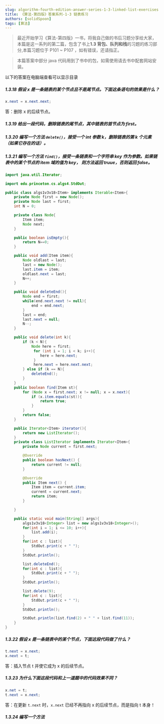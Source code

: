 ```yaml
---
slug: algorithm-fourth-edition-answer-series-1-3-linked-list-exercises
title: 《算法-第四版》答案系列-1-3 链表练习
authors: [solidSpoon]
tags: [算法]
---
```


> 最近开始学习《算法-第四版》一书，将我自己做的书后习题分享给大家，本篇是这一系列的第二篇，包含了书上**1.3 背包、队列和栈**的习题的练习部分,本篇习题位于 P101 ~ P107 ，如有错误，还请指正。


>本篇答案中部分 java 代码用到了书中的包，如需使用请去书中配套网站安装。

<!-- more -->

以下的答案在电脑端查看可以显示目录

##### 1.3.18 假设 x 是一条链表的某个节点且不是尾节点。下面这条语句的效果是什么？

````java
x.next = x.next.next;
````
答：删除 x 的后续节点。

##### 1.3.19 给出一段代码，删除链表的尾节点，其中链表的首节点为 first。

##### 1.3.20 编写一个方法 `delete()`，接受一个 int 参数 k，删除链表的第 k 个元素（如果它存在的话）。

##### 1.3.21 编写一个方法 `find()`，接受一条链表和一个字符串 key 作为参数。如果链表中的某个节点的 item 域的值为 key， 则方法返回 truue，否则返回 false。

````java
import java.util.Iterator;

import edu.princeton.cs.algs4.StdOut;

public class algs1v3v18<Item> implements Iterable<Item>{
    private Node first = new Node();
    private Node last = first;
    int N = 0;

    private class Node{
        Item item;
        Node next;        
    }

    public boolean isEmpty(){
        return N==0;
    }

    public void add(Item item){
        Node oldlast = last;
        last = new Node();
        last.item = item;
        oldlast.next = last;
        N++;
    }

    public void deleteEnd(){
        Node end = first;
        while(end.next.next != null){
            end = end.next;
        }
        last = end;
        last.next = null;
        N--;
    }

    public void delete(int k){
        if (k < N){
            Node here = first;
             for (int i = 1; i < k; i++){
                here = here.next;
             }
             here.next = here.next.next;
        } else if (k == N){
            deleteEnd();
        }
    }
    public boolean find(Item st){
        for (Node x = first.next; x != null; x = x.next){
            if (x.item.equals(st)){
                return true;
            }
        }
        return false;
    }

    public Iterator<Item> iterator(){
        return new ListIterator();
    }
    private class ListIterator implements Iterator<Item>{
        private Node current = first.next;

		@Override
		public boolean hasNext() {
			return current != null;
		}

		@Override
		public Item next() {
            Item item = current.item;
            current = current.next;
            return item;
		}

    }

    public static void main(String[] args){
        algs1v3v18<Integer> list = new algs1v3v18<Integer>();
        for(int i = 1; i <= 10; i++){
            list.add(i);
        }
        for(int c : list){
            StdOut.print(c + " ");
        }
        StdOut.println();

        list.deleteEnd();
        for(int c : list){
            StdOut.print(c + " ");
        }
        StdOut.println();

        list.delete(9);
        for(int c : list){
            StdOut.print(c + " ");
        }
        StdOut.println();

        StdOut.println(list.find(2) + " " + list.find(11));
    }    
}
````

##### 1.3.22 假设 x 是一条链表中的某个节点，下面这段代码做了什么？

````java
t.next = x.next;
x.next = t;
````

答：插入节点 t 并使它成为 x 的后续节点。

##### 1.3.23 为什么下面这段代码和上一道题中的代码效果不同？

````java
x.net = t;
t.next = x.next;
````

答：在更新 `t.next` 时，`x.next` 已经不再指向 x 的后续节点，而是指向 t 本身！

##### 1.3.24 编写一个方法